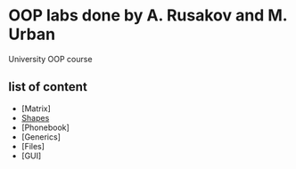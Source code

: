 # OOP labs done by A. Rusakov and M. Urban
 University OOP course
 
## list of content
- [Matrix]
- [Shapes](https://github.com/Bumblbeer/OOP/tree/main/lab2/etu.oop.UrbanRusakov.lab2/src)
- [Phonebook]
- [Generics]
- [Files]
- [GUI]
